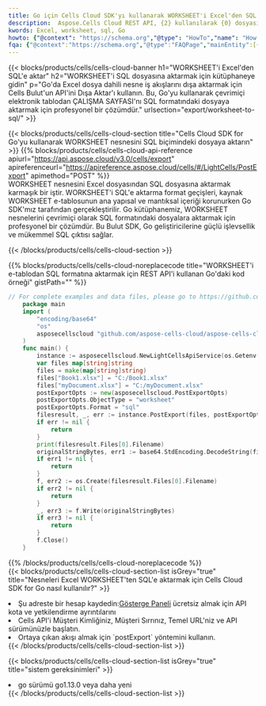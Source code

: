 ```yaml
---
title: Go için Cells Cloud SDK'yı kullanarak WORKSHEET'i Excel'den SQL'e aktarın
description:  Aspose.Cells Cloud REST API, {2} kullanılarak {0} dosyasının {1} biçimindeki dosyaların dışa aktarılmasını destekler.
kwords: Excel, worksheet, sql, Go
howto: {"@context": "https://schema.org","@type": "HowTo","name": "How to use Cells Cloud SDK for Go to export objects from Excel WORKSHEET to SQL","description": "How to use Cells Cloud SDK for Go to export objects from Excel WORKSHEET to SQL","image": {"@type": "ImageObject"},"url": "/go/export/worksheet-to-sql/","step": [{ "@type": "HowToStep","name": "How to use Cells Cloud SDK for Go to export objects from Excel WORKSHEET to SQL step 1", "image": {"@type": "ImageObject",},"url": "/go/export/worksheet-to-sql/","text": "Register an account at <a href='https://dashboard.aspose.cloud/'>Dashboard</a> to get free API quota & authorization details",},{ "@type": "HowToStep","name": "How to use Cells Cloud SDK for Go to export objects from Excel WORKSHEET to SQL step 1", "image": {"@type": "ImageObject",},"url": "/go/export/worksheet-to-sql/","text": "Initialize the Cells API with your Client ID, Client Secret, Base URL, and API version.",},{ "@type": "HowToStep","name": "How to use Cells Cloud SDK for Go to export objects from Excel WORKSHEET to SQL step 1", "image": {"@type": "ImageObject",},"url": "/go/export/worksheet-to-sql/","text": "Use the `postExport` method to retrieve the resulting stream.",}, ],"supply": {"@type": "HowToSupply","name": "document"},"tool": [{"@type": "HowToTool","name": "Goland, Visual Studio Code, Eclipse"},{"@type": "HowToTool","name": "Aspose Cells"}],"totalTime": "PT6M"}
fqa: {"@context":"https://schema.org","@type":"FAQPage","mainEntity":[{"@type":"Question","name":"What file formats can excel or its internal elements be converted into?","acceptedAnswer":{"@type":"Answer","text":"We support a variety of output file formats, including XLSX, Excel, xls , PDF, CSV, HTML, Markdown, XML, PNG, JPG, TIFF, Json, TXT and many more.<br/><ol><li>Install .NET SDK and add the reference (import the library) to your .NET project.</li><li>Open the source file in C# using REST API.</li><li>Load the content or the excel file itself to be exported to other formats.</li><li>Call the PostExport() method, passing the output filename with the required extension.</li><li>Get the build results as a single file.</li></ol>"}},{"@type":"Question","name":"What is the maximum file size supported by this .NET library?","acceptedAnswer":{"@type":"Answer","text":"There are no file size limits for format conversions using .NET library."}}]}
---
```

{{< blocks/products/cells/cells-cloud-banner h1="WORKSHEET\'i Excel\'den SQL\'e aktar" h2="WORKSHEET\'i SQL dosyasına aktarmak için kütüphaneye gidin" p="Go\'da Excel dosya dahili nesne iş akışlarını dışa aktarmak için Cells Bulut\'un API\'ini Dışa Aktar\'ı kullanın. Bu, Go\'yu kullanarak çevrimiçi elektronik tablodan ÇALIŞMA SAYFASI\'nı SQL formatındaki dosyaya aktarmak için profesyonel bir çözümdür." urlsection="export/worksheet-to-sql/" >}}

{{< blocks/products/cells/cells-cloud-section title="Cells Cloud SDK for Go\'yu kullanarak WORKSHEET nesnesini SQL biçimindeki dosyaya aktarın" >}}
{{% blocks/products/cells/cells-cloud-api-reference apiurl="https://api.aspose.cloud/v3.0/cells/export" apireferenceurl="https://apireference.aspose.cloud/cells/#/LightCells/PostExport" apimethod="POST" %}}
<br/>
WORKSHEET nesnesini Excel dosyasından SQL dosyasına aktarmak karmaşık bir iştir. WORKSHEET'i SQL'e aktarma format geçişleri, kaynak WORKSHEET e-tablosunun ana yapısal ve mantıksal içeriği korunurken Go SDK'mız tarafından gerçekleştirilir. Go kütüphanemiz, WORKSHEET nesnelerini çevrimiçi olarak SQL formatındaki dosyalara aktarmak için profesyonel bir çözümdür. Bu Bulut SDK, Go geliştiricilerine güçlü işlevsellik ve mükemmel SQL çıktısı sağlar.

{{< /blocks/products/cells/cells-cloud-section >}}

{{% blocks/products/cells/cells-cloud-noreplacecode title="WORKSHEET\'i e-tablodan SQL formatına aktarmak için REST API\'i kullanan Go\'daki kod örneği" gistPath="" %}}
  
```go
// For complete examples and data files, please go to https://github.com/aspose-cells-cloud/aspose-cells-cloud-go/
    package main
    import (
	    "encoding/base64"
	    "os"
	    asposecellscloud "github.com/aspose-cells-cloud/aspose-cells-cloud-go/v22"
    )
    func main() {
	    instance := asposecellscloud.NewLightCellsApiService(os.Getenv("ProductClientId"), os.Getenv("ProductClientSecret"))
	    var files map[string]string
	    files = make(map[string]string)
	    files["Book1.xlsx"] = "C:/Book1.xlsx"
	    files["myDocument.xlsx"] = "C:/myDocument.xlsx"
	    postExportOpts := new(asposecellscloud.PostExportOpts)
	    postExportOpts.ObjectType = "worksheet"
	    postExportOpts.Format = "sql"
	    filesresult, _, err := instance.PostExport(files, postExportOpts)
	    if err != nil {
		    return
	    }
	    print(filesresult.Files[0].Filename)
	    originalStringBytes, err1 := base64.StdEncoding.DecodeString(filesresult.Files[0].FileContent)
	    if err1 != nil {
		    return
	    }
	    f, err2 := os.Create(filesresult.Files[0].Filename)
	    if err2 != nil {
		    return
	    }
	    _, err3 := f.Write(originalStringBytes)
	    if err3 != nil {
		    return
	    }
	    f.Close()
    }
```
   
{{% /blocks/products/cells/cells-cloud-noreplacecode %}}
<br/>
{{< blocks/products/cells/cells-cloud-section-list isGrey="true" title="Nesneleri Excel WORKSHEET\'ten SQL\'e aktarmak için Cells Cloud SDK for Go nasıl kullanılır?" >}}
<li> Şu adreste bir hesap kaydedin:<a href="https://dashboard.aspose.cloud/">Gösterge Paneli</a> ücretsiz almak için API kota ve yetkilendirme ayrıntılarını</li>
<li>Cells API'i Müşteri Kimliğiniz, Müşteri Sırrınız, Temel URL'niz ve API sürümünüzle başlatın.</li>
<li>Ortaya çıkan akışı almak için `postExport` yöntemini kullanın.</li>
{{< /blocks/products/cells/cells-cloud-section-list >}}

{{< blocks/products/cells/cells-cloud-section-list isGrey="true" title="sistem gereksinimleri" >}}
<li>go sürümü go1.13.0 veya daha yeni</li>
{{< /blocks/products/cells/cells-cloud-section-list >}}
